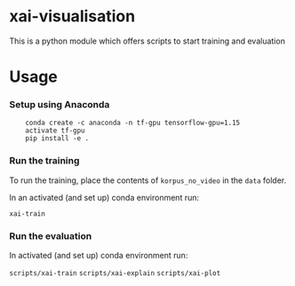 # xai-visualisation

This is a python module which offers scripts to start training and evaluation

# Usage

### Setup using Anaconda

```
    conda create -c anaconda -n tf-gpu tensorflow-gpu=1.15
    activate tf-gpu
    pip install -e .
```

### Run the training
To run the training, place the contents of `korpus_no_video` in the `data` folder.

In an activated (and set up) conda environment run:

`xai-train`

### Run the evaluation

In activated (and set up) conda environment run:

`scripts/xai-train`
`scripts/xai-explain`
`scripts/xai-plot`

